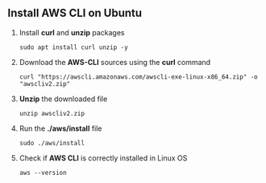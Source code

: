 
## **Install AWS CLI on Ubuntu**

1.  Install **curl** and **unzip** packages
    
    ```sudo apt install curl unzip -y```

2.  Download the **AWS-CLI** sources using the **curl** command
    
    ```curl "https://awscli.amazonaws.com/awscli-exe-linux-x86_64.zip" -o "awscliv2.zip"```

3.  **Unzip** the downloaded file
    
    ```unzip awscliv2.zip```

4.  Run the **./aws/install** file
    
    ```sudo ./aws/install```

5.  Check if **AWS CLI** is correctly installed in Linux OS
    
    ```aws --version```
